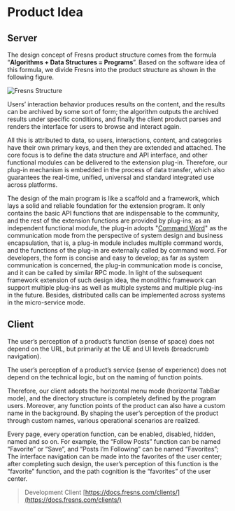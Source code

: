 # Product Idea

## Server

The design concept of Fresns product structure comes from the formula “**Algorithms + Data Structures = Programs**”. Based on the software idea of this formula, we divide Fresns into the product structure as shown in the following figure.

![Fresns Structure](https://files.fresns.org/docs/images/idea.png)

Users’ interaction behavior produces results on the content, and the results can be archived by some sort of form; the algorithm outputs the archived results under specific conditions, and finally the client product parses and renders the interface for users to browse and interact again.

All this is attributed to data, so users, interactions, content, and categories have their own primary keys, and then they are extended and attached. The core focus is to define the data structure and API interface, and other functional modules can be delivered to the extension plug-in. Therefore, our plug-in mechanism is embedded in the process of data transfer, which also guarantees the real-time, unified, universal and standard integrated use across platforms.

The design of the main program is like a scaffold and a framework, which lays a solid and reliable foundation for the extension program. It only contains the basic API functions that are indispensable to the community, and the rest of the extension functions are provided by plug-ins; as an independent functional module, the plug-in adopts "[Command Word](https://pm.fresns.org/command-word/)" as the communication mode from the perspective of system design and business encapsulation, that is, a plug-in module includes multiple command words, and the functions of the plug-in are externally called by command word. For developers, the form is concise and easy to develop; as far as system communication is concerned, the plug-in communication mode is concise, and it can be called by similar RPC mode. In light of the subsequent framework extension of such design idea, the monolithic framework can support multiple plug-ins as well as multiple systems and multiple plug-ins in the future. Besides, distributed calls can be implemented across systems in the micro-service mode.

## Client

The user’s perception of a product’s function (sense of space) does not depend on the URL, but primarily at the UE and UI levels (breadcrumb navigation).

The user’s perception of a product’s service (sense of experience) does not depend on the technical logic, but on the naming of function points.

Therefore, our client adopts the horizontal menu mode (horizontal TabBar mode), and the directory structure is completely defined by the program users. Moreover, any function points of the product can also have a custom name in the background. By shaping the user’s perception of the product through custom names, various operational scenarios are realized.

Every page, every operation function, can be enabled, disabled, hidden, named and so on. For example, the “Follow Posts” function can be named “Favorite” or “Save”, and “Posts I’m Following” can be named “Favorites”; The interface navigation can be made into the favorites of the user center; after completing such design, the user’s perception of this function is the “favorite” function, and the path cognition is the “favorites” of the user center.

> Development Client [https://docs.fresns.com/clients/](https://docs.fresns.com/clients/)
